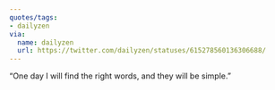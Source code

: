 ```yaml
---
quotes/tags:
- dailyzen
via:
  name: dailyzen
  url: https://twitter.com/dailyzen/statuses/615278560136306688/
---
```


“One day I will find the right words, and they will be simple.”